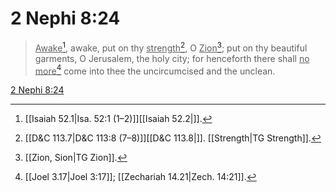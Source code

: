 # 2 Nephi 8:24

> <u>Awake</u>[^a], awake, put on thy <u>strength</u>[^b], O <u>Zion</u>[^c]; put on thy beautiful garments, O Jerusalem, the holy city; for henceforth there shall <u>no more</u>[^d] come into thee the uncircumcised and the unclean.

[2 Nephi 8:24](https://www.churchofjesuschrist.org/study/scriptures/bofm/2-ne/8?lang=eng&id=p24#p24)


[^a]: [[Isaiah 52.1|Isa. 52:1 (1–2)]][[Isaiah 52.2|]].  
[^b]: [[D&C 113.7|D&C 113:8 (7–8)]][[D&C 113.8|]]. [[Strength|TG Strength]].  
[^c]: [[Zion, Sion|TG Zion]].  
[^d]: [[Joel 3.17|Joel 3:17]]; [[Zechariah 14.21|Zech. 14:21]].  
